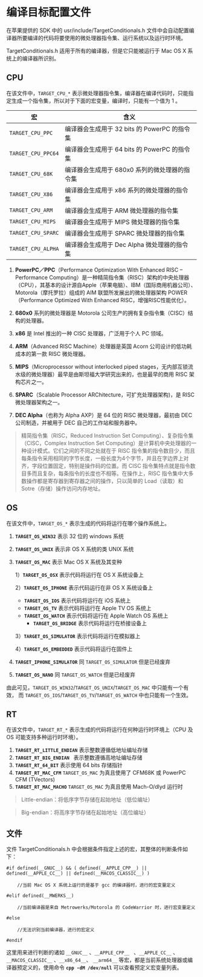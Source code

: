 # 编译目标配置文件
在苹果提供的 SDK 中的 usr/include/TargetConditionals.h 文件中会自动配置编译器所要编译的代码将要使用的微处理器指令集、运行系统以及运行时环境。

TargetConditionals.h 适用于所有的编译器，但是它只能被运行于 Mac OS X 系统上的编译器所识别。

## CPU
在该文件中，`TARGET_CPU_*` 表示微处理器指令集，编译器在编译代码时，只能指定生成一个指令集，所以对于下面的宏变量，编译时，只能有一个值为 1 。

|宏|含义|
|---|---|
|`TARGET_CPU_PPC`|编译器会生成用于 32 bits 的 PowerPC 的指令集|
|`TARGET_CPU_PPC64`|编译器会生成用于 64 bits 的 PowerPC 的指令集|
|`TARGET_CPU_68K`|编译器会生成用于 680x0 系列的微处理器的指令集|
|`TARGET_CPU_X86`|编译器会生成用于 x86 系列的微处理器的指令集|
|`TARGET_CPU_ARM`|编译器会生成用于 ARM 微处理器的指令集|
|`TARGET_CPU_MIPS`|编译器会生成用于 MIPS 微处理器的指令集|
|`TARGET_CPU_SPARC`|编译器会生成用于 SPARC 微处理器的指令集|
|`TARGET_CPU_ALPHA`|编译器会生成用于 Dec Alpha 微处理器的指令集|

1. **PowerPC／PPC**（Performance Optimization With Enhanced RISC – Performance Computing）是一种精简指令集（RISC）架构的中央处理器（CPU），其基本的设计源自Apple（苹果电脑）、IBM（国际商用机器公司）、Motorola（摩托罗拉）组成的 AIM 联盟所发展出的微处理器架构 POWER（Performance Optimized With Enhanced RISC，增强RISC性能优化）。

1. **680x0** 系列的微处理器是 Motorola 公司生产的拥有复杂指令集（CISC）结构的处理器。

1. **x86** 是 Intel 推出的一种 CISC 处理器，广泛用于个人 PC 领域。

1. **ARM**（Advanced RISC Machine）处理器是英国 Acorn 公司设计的低功耗成本的第一款 RISC 微处理器。

1. **MIPS**（Microprocessor without interlocked piped stages，无内部互锁流水级的微处理器）最早是由斯坦福大学研究出来的，也是最早的商用 RISC 架构芯片之一。

1. **SPARC**（Scalable Processor ARChitecture，可扩充处理器架构)，是 RISC 微处理器架构之一。

1. **DEC Alpha**（也称为 Alpha AXP）是 64 位的 RISC 微处理器，最初由 DEC 公司制造，并被用于 DEC 自己的工作站和服务器中。

> 精简指令集（RISC，Reduced Instruction Set Computing）、复杂指令集（CISC，Complex Instruction Set Computing）是计算机中央处理器的一种设计模式。它们之间的不同之处就在于 RISC 指令集的指令数目少，而且每条指令采用相同的字节长度，一般长度为4个字节，并且在字边界上对齐，字段位置固定，特别是操作码的位置。而 CISC 指令集特点就是指令数目多而且复杂，每条指令的长度也不相等。在操作上，RISC 指令集中大多数操作都是寄存器到寄存器之间的操作，只以简单的 Load（读取）和 Sotre（存储）操作访问内存地址。

## OS
在该文件中，`TARGET_OS_*` 表示生成的代码将运行在哪个操作系统上。

1. **`TARGET_OS_WIN32`** 表示 32 位的 windows 系统

2. **`TARGET_OS_UNIX`** 表示非 OS X 系统的类 UNIX 系统

3. **`TARGET_OS_MAC`** 表示 Mac OS X 系统及其变种
	
	1）**`TARGET_OS_OSX`** 表示代码将运行在 OS X 系统设备上
	
	2）**`TARGET_OS_IPHONE`** 表示代码运行在非 OS X 系统设备上
		
	* **`TARGET_OS_IOS`** 表示代码将运行在 iOS 系统上
	* **`TARGET_OS_TV`** 表示代码将运行在 Apple TV OS 系统上
	* **`TARGET_OS_WATCH`** 表示代码将运行在 Apple Watch OS 系统上
		* **`TARGET_OS_BRIDGE`** 表示代码将运行在桥接设备上
		
	3）**`TARGET_OS_SIMULATOR`** 表示代码将运行在模拟器上
	
	4）**`TARGET_OS_EMBEDDED`** 表示代码将运行在固件上

4. **`TARGET_IPHONE_SIMULATOR`** 同 `TARGET_OS_SIMULATOR` 但是已经废弃
5. **`TARGET_OS_NANO`** 同 `TARGET_OS_WATCH` 但是已经废弃

由此可见，`TARGET_OS_WIN32`/`TARGET_OS_UNIX`/`TARGET_OS_MAC` 中只能有一个有效，
而 `TARGET_OS_IOS`/`TARGET_OS_TV`/`TARGET_OS_WATCH` 中也只能有一个生效。

## RT
在该文件中，`TARGET_RT_*` 表示生成的代码将运行在何种运行时环境上（CPU 及 OS 可能支持多种运行时环境）。

1. **`TARGET_RT_LITTLE_ENDIAN`** 表示整数遵循低地址编址存储
2. **`TARGET_RT_BIG_ENDIAN `** 表示整数遵循高地址编址存储
3. **`TARGET_RT_64_BIT`** 表示使用 64 bits 存储指针
4. **`TARGET_RT_MAC_CFM`** `TARGET_OS_MAC` 为真且使用了 CFM68K 或 PowerPC CFM (TVectors)
5. **`TARGET_RT_MAC_MACHO`** `TARGET_OS_MAC` 为真且使用  Mach-O/dlyd 运行时

> Little-endian：将低序字节存储在起始地址（低位编址）

> Big-endian：将高序字节存储在起始地址（高位编址）

## 文件
文件 TargetConditionals.h 中会根据条件指定上述的宏，其整体的判断条件如下：

```
#if defined(__GNUC__) && ( defined(__APPLE_CPP__) || defined(__APPLE_CC__) || defined(__MACOS_CLASSIC__) )

	//当前 Mac OS X 系统上运行的是基于 gcc 的编译器时，进行的宏变量定义

#elif defined(__MWERKS__)

	//当前编译器是来自 Metrowerks/Motorola 的 CodeWarrior 时，进行宏变量定义

#else

	//无法识别当前编译器，进行的宏定义

#endif
```
这里用来进行判断的诸如 `__GNUC__` 、`__APPLE_CPP__ ` 、`__APPLE_CC__` 、`__MACOS_CLASSIC__` 、`__x86_64__`、 `__arm64__` 等宏，都是当前系统处理器或编译器预定义的，使用命令 **`cpp -dM /dev/null`** 可以查看预定义宏变量列表。